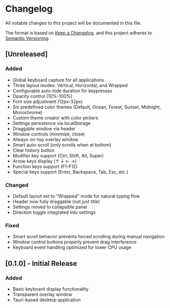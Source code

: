 # Changelog

All notable changes to this project will be documented in this file.

The format is based on [Keep a Changelog](https://keepachangelog.com/en/1.0.0/),
and this project adheres to [Semantic Versioning](https://semver.org/spec/v2.0.0.html).

## [Unreleased]

### Added
- Global keyboard capture for all applications
- Three layout modes: Vertical, Horizontal, and Wrapped
- Configurable auto-hide duration for keypresses
- Opacity control (10%-100%)
- Font size adjustment (12px-32px)
- Six predefined color themes (Default, Ocean, Forest, Sunset, Midnight, Monochrome)
- Custom theme creator with color pickers
- Settings persistence via localStorage
- Draggable window via header
- Window controls (minimize, close)
- Always-on-top overlay window
- Smart auto-scroll (only scrolls when at bottom)
- Clear history button
- Modifier key support (Ctrl, Shift, Alt, Super)
- Arrow keys display (↑ ↓ ← →)
- Function keys support (F1-F12)
- Special keys support (Enter, Backspace, Tab, Esc, etc.)

### Changed
- Default layout set to "Wrapped" mode for natural typing flow
- Header now fully draggable (not just title)
- Settings moved to collapsible panel
- Direction toggle integrated into settings

### Fixed
- Smart scroll behavior prevents forced scrolling during manual navigation
- Window control buttons properly prevent drag interference
- Keyboard event handling optimized for lower CPU usage

## [0.1.0] - Initial Release

### Added
- Basic keyboard display functionality
- Transparent overlay window
- Tauri-based desktop application
